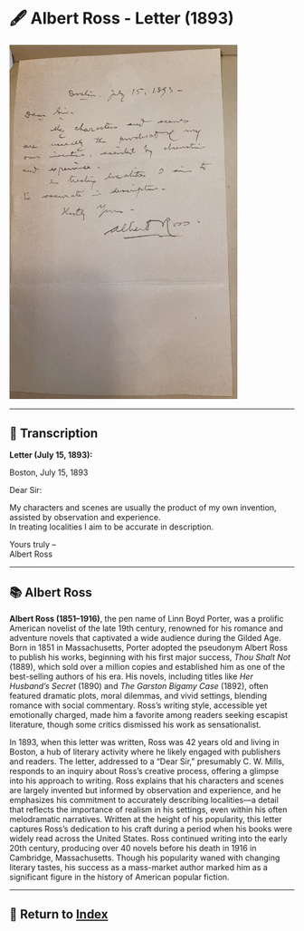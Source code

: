 # 🖋️ Albert Ross - Letter (1893)

<a href="assets/Albert_Ross_Letter.jpg" target="_blank">
  <img src="assets/Albert_Ross_Letter.jpg" alt="Albert Ross Letter" style="max-width: 80%; height: auto;"/>
</a>

---

## 📜 Transcription

**Letter (July 15, 1893):**  

Boston, July 15, 1893  

Dear Sir:  

My characters and scenes are usually the product of my own invention, assisted by observation and experience.  
In treating localities I aim to be accurate in description.  

Yours truly –  
Albert Ross  

---

## 📚 Albert Ross

**Albert Ross (1851–1916)**, the pen name of Linn Boyd Porter, was a prolific American novelist of the late 19th century, renowned for his romance and adventure novels that captivated a wide audience during the Gilded Age. Born in 1851 in Massachusetts, Porter adopted the pseudonym Albert Ross to publish his works, beginning with his first major success, *Thou Shalt Not* (1889), which sold over a million copies and established him as one of the best-selling authors of his era. His novels, including titles like *Her Husband’s Secret* (1890) and *The Garston Bigamy Case* (1892), often featured dramatic plots, moral dilemmas, and vivid settings, blending romance with social commentary. Ross’s writing style, accessible yet emotionally charged, made him a favorite among readers seeking escapist literature, though some critics dismissed his work as sensationalist.

In 1893, when this letter was written, Ross was 42 years old and living in Boston, a hub of literary activity where he likely engaged with publishers and readers. The letter, addressed to a “Dear Sir,” presumably C. W. Mills, responds to an inquiry about Ross’s creative process, offering a glimpse into his approach to writing. Ross explains that his characters and scenes are largely invented but informed by observation and experience, and he emphasizes his commitment to accurately describing localities—a detail that reflects the importance of realism in his settings, even within his often melodramatic narratives. Written at the height of his popularity, this letter captures Ross’s dedication to his craft during a period when his books were widely read across the United States. Ross continued writing into the early 20th century, producing over 40 novels before his death in 1916 in Cambridge, Massachusetts. Though his popularity waned with changing literary tastes, his success as a mass-market author marked him as a significant figure in the history of American popular fiction.

---

## 🔗 Return to [Index](index.md)